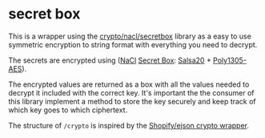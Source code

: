# secret box
This is a wrapper using the [crypto/nacl/secretbox](https://godoc.org/golang.org/x/crypto/nacl/secretbox) library as a easy to use symmetric encryption to string format with everything you need to decrypt.

The secrets are encrypted using ([NaCl](http://nacl.cr.yp.to/) [Secret Box](http://nacl.cr.yp.to/secretbox.html):
[Salsa20](http://en.wikipedia.org/wiki/Salsa20) +
[Poly1305-AES](http://en.wikipedia.org/wiki/Poly1305-AES)).

The encrypted values are returned as a box with all the values needed to decrypt it included with the correct key. It's important the the consumer of this library implement a method to store the key securely and keep track of which key goes to which ciphertext.  

The structure of `/crypto` is inspired by the [Shopify/ejson crypto wrapper](https://github.com/Shopify/ejson/tree/master/crypto).